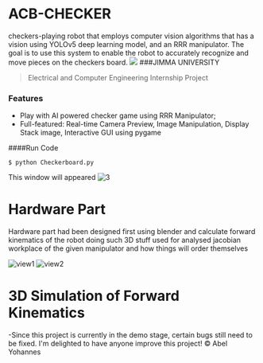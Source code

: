 # ACB-CHECKER
checkers-playing robot that employs computer vision algorithms that has a vision using YOLOv5 deep learning model, and an RRR manipulator. The goal is to use this system to enable the robot to accurately recognize and move pieces on the checkers board.
![](https://upload.wikimedia.org/wikipedia/en/thumb/f/fe/Current_Logo_of_Jimma_University.png/220px-Current_Logo_of_Jimma_University.png)
###JIMMA UNIVERSITY
> Electrical and Computer Engineering Internship Project




### Features

- Play with AI powered checker game using RRR Manipulator;
- Full-featured: Real-time Camera Preview, Image Manipulation, Display Stack image, Interactive GUI using pygame

####Run Code

`$ python Checkerboard.py`

This window will appeared
![3](https://user-images.githubusercontent.com/126100289/234286805-ab561328-3e95-4fb8-893d-f04e57a37a0d.png)


# Hardware Part
Hardware part had been designed first using blender and calculate forward kinematics of the robot
doing such 3D stuff used for analysed jacobian workplace of the given manipulator and how things will order themselves

![view1](https://user-images.githubusercontent.com/126100289/234289829-0e1be892-5f9d-4891-b5ad-6d7bc065929e.png)
![view2](https://user-images.githubusercontent.com/126100289/234289852-a8511b40-8540-4e91-af82-fa6e083f1580.png)

# 3D Simulation of Forward Kinematics

-Since this project is currently in the demo stage, certain bugs still need to be fixed.
I'm delighted to have anyone improve this project!
&copy; Abel Yohannes

